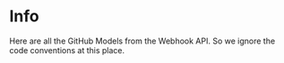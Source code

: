 # Info
Here are all the GitHub Models from the Webhook API. So we ignore the code conventions at this place.
